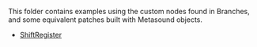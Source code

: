 This folder contains examples using the custom nodes found in Branches, and some equivalent patches built with Metasound objects.

- [ShiftRegister](./ShiftRegister.uasset)